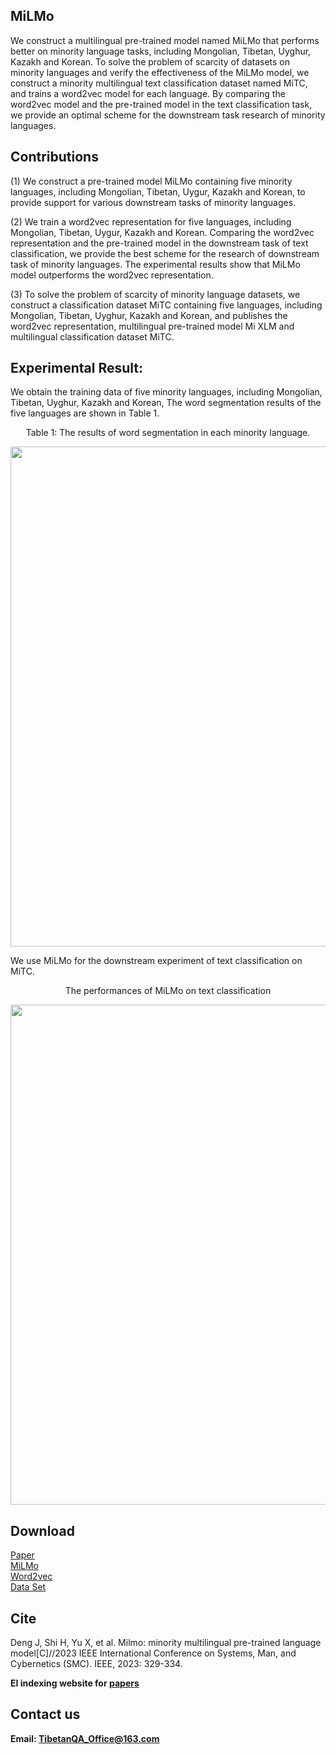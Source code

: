 ## MiLMo

We construct a multilingual pre-trained model named MiLMo that performs better on minority language tasks, including Mongolian, Tibetan, Uyghur, Kazakh and Korean. To solve the problem of scarcity of datasets on minority languages and verify the effectiveness of the MiLMo model, we construct a minority multilingual text classification dataset named MiTC, and trains a word2vec model for each language. By comparing the word2vec model and the pre-trained model in the text classification task, we provide an optimal scheme for the downstream task research of minority languages.

## Contributions

(1) We construct a pre-trained model MiLMo containing five minority languages, including Mongolian, Tibetan, Uygur, Kazakh and Korean, to provide support for various downstream tasks of minority languages.

(2) We train a word2vec representation for five languages, including Mongolian, Tibetan, Uygur, Kazakh and Korean. Comparing the word2vec representation and the pre-trained model in the downstream task of text classification, we provide the best scheme for the research of downstream task of minority languages. The experimental results show that MiLMo model outperforms the word2vec representation.

(3) To solve the problem of scarcity of minority language datasets, we construct a classification dataset MiTC containing five languages, including Mongolian, Tibetan, Uyghur, Kazakh and Korean, and publishes the word2vec representation, multilingual pre-trained model Mi XLM and multilingual classification dataset MiTC.

## Experimental Result:

We obtain the training data of five minority languages, including Mongolian, Tibetan, Uyghur, Kazakh and Korean, The word segmentation results of the five languages are shown in Table 1.

<p align="center">Table 1: The results of word segmentation in each minority language.</p>
<p align="center"> <img src="https://github.com/user-attachments/assets/635a3fbb-e7e5-49dc-953d-437f5b9d940f" width="800" /></p>

We use MiLMo for the downstream experiment of text classification on MiTC.
<p align="center">The performances of MiLMo on text classification</p>
<p align="center"> <img src="https://github.com/user-attachments/assets/0f6c4a64-6390-4ab9-bdd7-b36b7fbe0162" width="800" /></p>

## Download
[Paper](https://ieeexplore.ieee.org/document/10393961)  
[MiLMo](https://huggingface.co/CMLI-NLP/MiLMo)  
[Word2vec](https://huggingface.co/CMLI-NLP/MiLMo)  
[Data Set](https://huggingface.co/CMLI-NLP/MiLMo)  

## Cite
Deng J, Shi H, Yu X, et al. Milmo: minority multilingual pre-trained language model[C]//2023 IEEE International Conference on Systems, Man, and Cybernetics (SMC). IEEE, 2023: 329-334.

**EI indexing website for [papers](https://ieeexplore.ieee.org/document/10393961)**

## Contact us
**Email: TibetanQA_Office@163.com**
